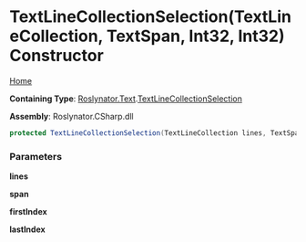 # TextLineCollectionSelection\(TextLineCollection, TextSpan, Int32, Int32\) Constructor

[Home](../../../../README.md)

**Containing Type**: [Roslynator.Text](../../README.md)\.[TextLineCollectionSelection](../README.md)

**Assembly**: Roslynator\.CSharp\.dll

```csharp
protected TextLineCollectionSelection(TextLineCollection lines, TextSpan span, int firstIndex, int lastIndex)
```

### Parameters

**lines**



**span**



**firstIndex**



**lastIndex**



